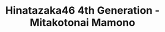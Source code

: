 ---
layout: videojs
title: Hinatazaka46 4th Generation - Mitakotonai Mamono
category: mv
description: >+
    From Hinatazaka46's 10th single "Am I Ready?"
lang: en
subtitles: 日向坂46見たことない魔物.en.vtt
video_url: https://youtu.be/PBQwERX7FvQ
thumbnail: https://i.ytimg.com/vi/PBQwERX7FvQ/maxresdefault.jpg
hinatrivia: https://x.com/hinatacampaign/status/1918532776871014809
upload_date: 2023-07-10
lyrics: >+
    I can't find the answer,

    Which way is the exit?

    If you're looking for me, I'm right here.


    Here, here, here,

    Here, here.


    Like faint moonlight carving out a path,

    We grope our way through the pitch-black road, moving forward.

    Past midnight, sneaking out of the house,

    We agreed to meet on the hill overlooking this town.

    We can't see anything,

    But I can feel it for sure,

    Love is right beside us.


    Even if a monster we've never seen before appears,

    Don't ever run away from there.

    The terrifying things are just illusions,

    Testing the promises we made.

    Do we move forward anyway, or turn back?

    So, will you put your trust in me?


    Here, here, here,

    Here, here.


    The rustling trees can't just be from the wind, can they?

    Am I the last person left in this world?

    Even if anxiety deep inside blocks our way,

    Without stopping, let's run straight through it.

    Something's coming into view,

    A silhouette of a ponytail.

    It might be just an illusion,


    But even if the scariest monster blocks our way,

    Close your eyes and think of me,

    Because I'll be thinking of you.

    Before long, all those distracting thoughts will surely disappear.

    Do you still love me? Of course, I love you.

    We should be able to meet very soon.
    

    Even if a monster we've never seen before appears,

    Don't ever run away from there.

    The terrifying things are just illusions,

    Testing the promises we made.

    Do we move forward anyway, or turn back?

    So, will you put your trust in me?
---